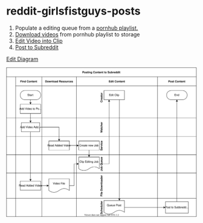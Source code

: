 # reddit-girlsfistguys-posts

1. Populate a editing queue from a [pornhub playlist.](https://www.pornhub.com/playlist/268314261)
2. [Download videos](https://www.saveporn.net/) from pornhub playlist to storage
3. [Edit Video into Clip](https://www.redgifs.com/create)
4. [Post to Subreddit](https://www.reddit.com/r/GirlsFistGuys/submit?url)

[Edit Diagram](https://app.diagrams.net/#Hbdsmgeek%2Freddit-girlsfistguys-posts%2Fmain%2Fgirlsfistguys-diagram.drawio)

![diagram](girlsfistguys-diagram.svg)
